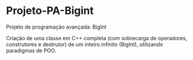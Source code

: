 # Projeto-PA-Bigint
Projeto de programação avançada: BigInt

Criação de uma classe em C++ completa (com sobrecarga de operadores, construtores e destrutor) de um inteiro infinito (BigInt), utilizando paradigmas de POO.
